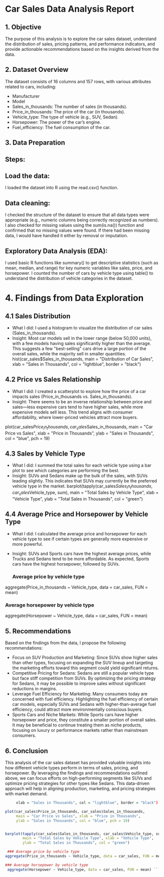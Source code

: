 # Car Sales Data Analysis Report
## 1. Objective
The purpose of this analysis is to explore the car sales dataset, understand the distribution of sales, pricing patterns, and performance indicators, and provide actionable recommendations based on the insights derived from the data.

## 2. Dataset Overview
The dataset consists of 16 columns and 157 rows, with various attributes related to cars, including:
* Manufacturer
* Model
* Sales_in_thousands: The number of sales (in thousands).
* Price_in_thousands: The price of the car (in thousands).
* Vehicle_type: The type of vehicle (e.g., SUV, Sedan).
* Horsepower: The power of the car’s engine.
* Fuel_efficiency: The fuel consumption of the car.
## 3. Data Preparation
## Steps:
## Load the data:

I loaded the dataset into R using the read.csv() function.
## Data cleaning:
I checked the structure of the dataset to ensure that all data types were appropriate (e.g., numeric columns being correctly recognized as numbers).
I also checked for missing values using the sum(is.na()) function and confirmed that no missing values were found. If there had been missing data, I would have handled it either by removal or imputation.
## Exploratory Data Analysis (EDA):
I used basic R functions like summary() to get descriptive statistics (such as mean, median, and range) for key numeric variables like sales, price, and horsepower.
I counted the number of cars by vehicle type using table() to understand the distribution of vehicle categories in the dataset.
# 4. Findings from Data Exploration
## 4.1 Sales Distribution
* What I did: I used a histogram to visualize the distribution of car sales (Sales_in_thousands).
* Insight: Most car models sell in the lower range (below 50,000 units), with a few models having sales significantly higher than the average. This suggests a few "best-selling" cars drive a large portion of the overall sales, while the majority sell in smaller quantities.
   hist(car_sales$Sales_in_thousands, main = "Distribution of Car Sales", 
     xlab = "Sales in Thousands", col = "lightblue", border = "black")
  
## 4.2 Price vs Sales Relationship
* What I did: I created a scatterplot to explore how the price of a car impacts sales (Price_in_thousands vs. Sales_in_thousands).
* Insight: There seems to be an inverse relationship between price and sales—less expensive cars tend to have higher sales, while more expensive models sell less. This trend aligns with consumer affordability, where lower-priced vehicles attract more buyers.

 plot(car_sales$Price_in_thousands, car_sales$Sales_in_thousands, 
     main = "Car Price vs Sales", xlab = "Price in Thousands", 
     ylab = "Sales in Thousands", col = "blue", pch = 19)

## 4.3 Sales by Vehicle Type
* What I did: I summed the total sales for each vehicle type using a bar plot to see which categories are performing the best.
* Insight: SUVs and Sedans make up the bulk of the sales, with SUVs leading slightly. This indicates that SUVs may currently be the preferred vehicle type in the market.
  barplot(tapply(car_sales$Sales_in_thousands, car_sales$Vehicle_type, sum), 
        main = "Total Sales by Vehicle Type", xlab = "Vehicle Type", 
        ylab = "Total Sales in Thousands", col = "green")
## 4.4 Average Price and Horsepower by Vehicle Type
* What I did: I calculated the average price and horsepower for each vehicle type to see if certain types are generally more expensive or more powerful.
* Insight: SUVs and Sports cars have the highest average prices, while Trucks and Sedans tend to be more affordable. As expected, Sports cars have the highest horsepower, followed by SUVs.

  ### Average price by vehicle type
aggregate(Price_in_thousands ~ Vehicle_type, data = car_sales, FUN = mean)

### Average horsepower by vehicle type
 aggregate(Horsepower ~ Vehicle_type, data = car_sales, FUN = mean) 

## 5. Recommendations
Based on the findings from the data, I propose the following recommendations:
* Focus on SUV Production and Marketing:
Since SUVs show higher sales than other types, focusing on expanding the SUV lineup and targeting the marketing efforts toward this segment could yield significant returns.
* Competitive Pricing for Sedans:
Sedans are still a popular vehicle type but face stiff competition from SUVs. By optimizing the pricing strategy for Sedans, it may be possible to improve sales without significant reductions in margins.
* Leverage Fuel Efficiency for Marketing:
Many consumers today are concerned with fuel efficiency. Highlighting the fuel efficiency of certain car models, especially SUVs and Sedans with higher-than-average fuel efficiency, could attract more environmentally conscious buyers.
* Sports Cars and Niche Markets:
While Sports cars have higher horsepower and price, they constitute a smaller portion of overall sales. It may be beneficial to continue treating them as niche products, focusing on luxury or performance markets rather than mainstream consumers.
## 6. Conclusion
This analysis of the car sales dataset has provided valuable insights into how different vehicle types perform in terms of sales, pricing, and horsepower. By leveraging the findings and recommendations outlined above, we can focus efforts on high-performing segments like SUVs and optimize pricing strategies for other types like Sedans. This data-driven approach will help in aligning production, marketing, and pricing strategies with market demand.


```r hist(car_sales$Sales_in_thousands, main = "Distribution of Car Sales", 
     xlab = "Sales in Thousands", col = "lightblue", border = "black")

plot(car_sales$Price_in_thousands, car_sales$Sales_in_thousands, 
     main = "Car Price vs Sales", xlab = "Price in Thousands", 
     ylab = "Sales in Thousands", col = "blue", pch = 19)


barplot(tapply(car_sales$Sales_in_thousands, car_sales$Vehicle_type, sum), 
        main = "Total Sales by Vehicle Type", xlab = "Vehicle Type", 
        ylab = "Total Sales in Thousands", col = "green")

 ### Average price by vehicle type
aggregate(Price_in_thousands ~ Vehicle_type, data = car_sales, FUN = mean)

### Average horsepower by vehicle type
 aggregate(Horsepower ~ Vehicle_type, data = car_sales, FUN = mean) ```
